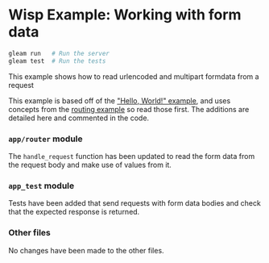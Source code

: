 # Wisp Example: Working with form data

```sh
gleam run   # Run the server
gleam test  # Run the tests
```

This example shows how to read urlencoded and multipart formdata from a request

This example is based off of the ["Hello, World!" example][hello], and uses
concepts from the [routing example][routing] so read those first. The additions
are detailed here and commented in the code.

[hello]: https://github.com/lpil/wisp/tree/main/examples/0-hello-world
[routing]: https://github.com/lpil/wisp/tree/main/examples/1-routing

### `app/router` module

The `handle_request` function has been updated to read the form data from the
request body and make use of values from it.

### `app_test` module

Tests have been added that send requests with form data bodies and check that
the expected response is returned.

### Other files

No changes have been made to the other files.
